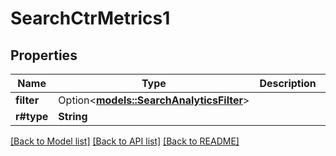 # SearchCtrMetrics1

## Properties

Name | Type | Description | Notes
------------ | ------------- | ------------- | -------------
**filter** | Option<[**models::SearchAnalyticsFilter**](SearchAnalyticsFilter.md)> |  | [optional]
**r#type** | **String** |  | 

[[Back to Model list]](../README.md#documentation-for-models) [[Back to API list]](../README.md#documentation-for-api-endpoints) [[Back to README]](../README.md)



